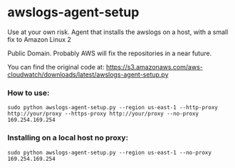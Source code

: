 # awslogs-agent-setup
Use at your own risk. Agent that installs the awslogs on a host, with a small fix to Amazon Linux 2

Public Domain. Probably AWS will fix the repositories in a near future. 

You can find the original code at: https://s3.amazonaws.com/aws-cloudwatch/downloads/latest/awslogs-agent-setup.py

### How to use: 
```
sudo python awslogs-agent-setup.py --region us-east-1 --http-proxy http://your/proxy --https-proxy http://your/proxy --no-proxy 169.254.169.254
```

### Installing on a local host no proxy: 
```
sudo python awslogs-agent-setup.py --region us-east-1 --no-proxy 169.254.169.254
```



